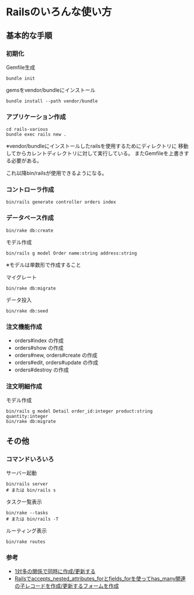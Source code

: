 # Railsのいろんな使い方

## 基本的な手順

### 初期化

Gemfile生成

```
bundle init
```

gemsをvendor/bundleにインストール

```
bundle install --path vendor/bundle
```


### アプリケーション作成

```
cd rails-various
bundle exec rails new .
```

※vendor/bundleにインストールしたrailsを使用するためにディレクトリに
移動してからカレントディレクトリに対して実行している。
またGemfileを上書きする必要がある。

これ以降bin/railsが使用できるようになる。

### コントローラ作成

```
bin/rails generate controller orders index
```


### データベース作成

```
bin/rake db:create
```

モデル作成

```
bin/rails g model Order name:string address:string
```

※モデルは単数形で作成すること


マイグレート

```
bin/rake db:migrate
```

データ投入

```
bin/rake db:seed
```


### 注文機能作成

* orders#index の作成
* orders#show の作成
* orders#new, orders#create の作成
* orders#edit, orders#update の作成
* orders#destroy の作成

### 注文明細作成

モデル作成

```
bin/rails g model Detail order_id:integer product:string quantity:integer
bin/rake db:migrate
```


## その他

### コマンドいろいろ

サーバー起動

```
bin/rails server
# または bin/rails s
```

タスク一覧表示

```
bin/rake --tasks
# または bin/rails -T
```

ルーティング表示

```
bin/rake routes
```

### 参考

* [1対多の関係で同時に作成/更新する](http://pistachio0416.hatenablog.com/entry/2015/02/16/1%E5%AF%BE%E5%A4%9A%E3%81%AE%E9%96%A2%E4%BF%82%E3%81%A7%E5%90%8C%E6%99%82%E3%81%AB%E4%BD%9C%E6%88%90/%E6%9B%B4%E6%96%B0%E3%81%99%E3%82%8B)
* [Railsでaccepts_nested_attributes_forとfields_forを使ってhas_many関連の子レコードを作成/更新するフォームを作成](http://ruby-rails.hatenadiary.com/entry/20141208/1418018874)

